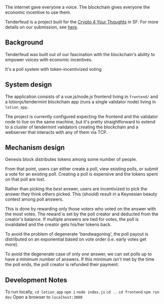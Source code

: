 The internet gave everyone a voice. The blockchain gives everyone the economic incentive to use them.

Tenderfeud is a project built for the [Crypto 4 Your Thoughts](https://c4yt.io/) in SF. For more details on
our submission, see [here](https://devpost.com/software/tenderfeud-w13kjr).

## Background

Tenderfeud was built out of our fascination with the blockchain's ability to empower voices with economic
incentives.

It's a poll system with token-incentivized voting

## System design
The application consists of a vue.js/node.js frontend living in `frontend/` and a lotionjs/tendermint
blockchain app (runs a single validator node) living in `lotion_app`.

The project is currently configured expecting the frontend and the validator node to live on the same machine,
but it's pretty straightforward to extend to a cluster of tendermint validators creating the blockchain and a
webserver that interacts with any of them via TCP.

## Mechanism design
Genesis block distributes tokens among some number of people.

From that point, users can either create a poll, view existing polls, or submit a vote for an existing
poll. Creating a poll is expensive and the tokens spent on that poll are lost.

Rather than picking the *best* answer, users are incentivized to pick the answer they think others picked.
This (should) result in a Keynesian beauty contest among poll answers.

This is done by rewarding only those voters who voted on the answer with the most votes. The reward is set by
the poll creator and deducted from the creator's balance. If multiple answers are tied for votes, the poll is
invalidated and the creator gets his/her tokens back.

To avoid the problem of degenerate 'bandwagoning', the poll payout is distributed on an exponential based on
vote order (i.e. early votes get more).

To avoid the degenerate case of only *one* answer, we can set polls up to have a minimum number of answers. If
this minimum *isn't* met by the time the poll ends, the poll creator is refunded their payment.

## Development Notes
To run locally, 
`cd lotion_app`
`npm i`
`node index.js`
`cd ..`
`cd frontend`
`npm run dev`
Open a browser to `localhost:3000`
